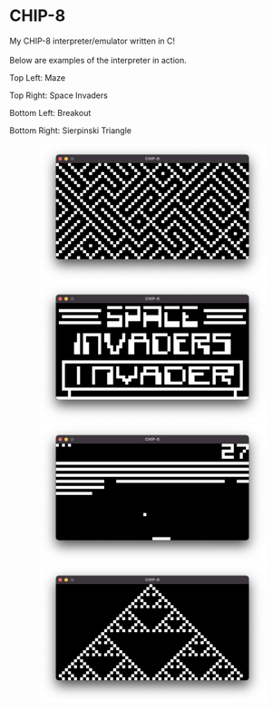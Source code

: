 # CHIP-8
My CHIP-8 interpreter/emulator written in C!
<br></br>
Below are examples of the interpreter in action.
<p>Top Left: Maze </p> 
<p>Top Right: Space Invaders</p>
<p>Bottom Left: Breakout</p>
<p>Bottom Right: Sierpinski Triangle</p>

<p align = "center">
  <img src="chip8_maze.png" width = "400"/>
  <img src="chip8_space_invaders.png" width = "400"/>
  <img src="chip8_breakout.png" width = "400"/>
  <img src = "chip8_sierpinski.png" width = "400"/>
</p>
